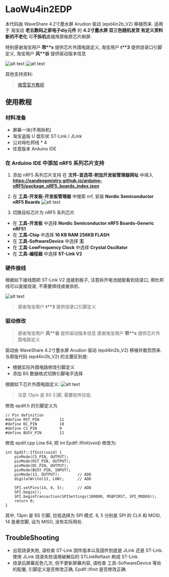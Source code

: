 # LaoWu4in2EDP


本代码由 WaveShare 4.2寸墨水屏 Arudion 驱动 (epd4in2b_V2) 移植而来. 适用于 淘宝店 **老五数码之家电子diy元件** 的 **4.2寸墨水屏 双三色随机发货 有定义资料 新的不老化**
可**不拆机**直接用原板原芯片刷屏.

特别感谢淘宝用户 **聆\*\*s** 提供芯片外围电路定义, 淘宝用户 **t\*\*3** 提供烧录口引脚定义, 淘宝用户 **风\*\*谷** 提供驱动版本信息

![alt text](./image/image.png)
![alt text](./image/success.jpg)

其他支持资料:
> [微雪官方教程](https://www.waveshare.net/wiki/4.2inch_e-Paper_Module_Manual#Arduino)

## 使用教程
### 材料准备
- 屏幕一块(不用拆机)
- 淘宝盗版 U 盘形状 ST-Link / JLink
- 公对母杜邦线 * 4
- 任意版本 Arduino IDE

### 在 Arduino IDE 中添加 nRF5 系列芯片支持

1. 添加 nRF5 系列芯片支持
在 **文件-首选项-附加开发板管理器网址** 中填入 **https://sandeepmistry.github.io/arduino-nRF5/package_nRF5_boards_index.json**

2. 在 **工具-开发板-开发板管理器** 中搜索 nrf, 安装 **Nordic Semiconductor nRF5 Boards**
![alt text](./image/image-2.png)

3. 切换目标芯片为 nRF5 系列芯片
- 在 **工具-开发板** 中选择 **Nordic Semiconductor nRF5 Boards-Generic nRF51**
- 在 **工具-Chip** 中选择 **16 KB RAM 256KB FLASH**
- 在 **工具-SoftwareDevice** 中选择 **无**
- 在 **工具-LowFrequency Clock** 中选择 **Crystal Oscillator**
- 在 **工具-编程器** 中选择 **ST-Link V2**

### 硬件接线
根据如下接线图把 ST-Link V2 连接到板子, 注意拆开电池就能看到烧录口, 用杜邦线可以直接烧录, 不需要焊线或者拆机.

![alt text](./image/uploadPinDef.jpg)
> 感谢淘宝用户 **t\*\*3** 提供烧录口引脚定义

### 驱动修改
> 感谢淘宝用户 **风\*\*谷** 提供驱动版本信息
> 感谢淘宝用户 **聆\*\*s** 提供芯片外围电路定义

驱动由 WaveShare 4.2寸墨水屏 Arudion 驱动 (epd4in2b_V2) 移植并裁剪而来.
与原版代码 (epd4in2b_V2) 的主要区别是:
- 根据实际外围电路修改引脚定义
- 添加 BS 数据格式切换引脚电平选择

根据如下芯片外围电路定义:
![alt text](./image/pinDef.jpg)
> 注意 13pin 是 BS 引脚,  需要软件拉低.

修改 epdif.h 的引脚定义为
```
// Pin definition
#define RST_PIN         11
#define DC_PIN          10
#define CS_PIN          9
#define BUSY_PIN        12
```

修改 epdif.cpp Line 64, 把 int EpdIf::IfInit(void) 修改为:
```
int EpdIf::IfInit(void) {
    pinMode(CS_PIN, OUTPUT);
    pinMode(RST_PIN, OUTPUT);
    pinMode(DC_PIN, OUTPUT);
    pinMode(BUSY_PIN, INPUT); 
    pinMode(13, OUTPUT);        // ADD
    digitalWrite(13, LOW);      // ADD
    
    SPI.setPins(14, 8, 5);      // ADD
    SPI.begin();
    SPI.beginTransaction(SPISettings(100000, MSBFIRST, SPI_MODE0));
    return 0;
}
```
其中, 13pin 是 BS 引脚, 拉低选择为 SPI 模式. 8, 5 分别是 SPI 的 CLK 和 MOSI, 14 是悬空脚, 设为 MISO, 没有实际用处.

## TroubleShooting
- 出现烧录失败, 请检查 ST-Link 固件版本以及固件到底是 JLink 还是 ST-Link. 使用 JLink 烧录失败请用破解后的 STLinkReflash 刷成 ST-Link.
- 烧录后屏幕反色几次, 但不更新屏幕内容, 请检查 工具-SoftwareDevice 等处的配置, 引脚定义是否修改正确, EpdIf::IfInit 是否修改正确.